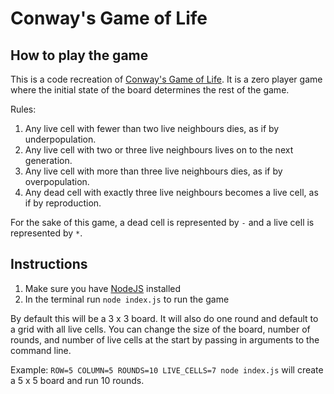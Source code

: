 # Conway's Game of Life

## How to play the game

This is a code recreation of [Conway's Game of Life](https://en.wikipedia.org/wiki/Conway%27s_Game_of_Life). It is a zero player game where the initial state of the board determines the rest of the game.

Rules:

1. Any live cell with fewer than two live neighbours dies, as if by underpopulation.
2. Any live cell with two or three live neighbours lives on to the next generation.
3. Any live cell with more than three live neighbours dies, as if by overpopulation.
4. Any dead cell with exactly three live neighbours becomes a live cell, as if by reproduction.

For the sake of this game, a dead cell is represented by `-` and a live cell is represented by `*`.

## Instructions

1. Make sure you have [NodeJS](https://nodejs.org/en/) installed
2. In the terminal run `node index.js` to run the game

By default this will be a 3 x 3 board. It will also do one round and default to a grid with all live cells. You can change the size of the board, number of rounds, and number of live cells at the start by passing in arguments to the command line.

Example: `ROW=5 COLUMN=5 ROUNDS=10 LIVE_CELLS=7 node index.js` will create a 5 x 5 board and run 10 rounds.
